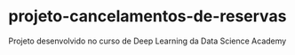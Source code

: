 # projeto-cancelamentos-de-reservas
Projeto desenvolvido no curso de Deep Learning da Data Science Academy
